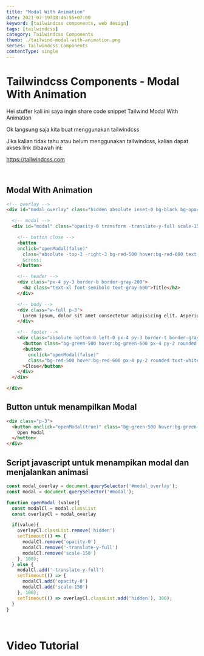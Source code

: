 ```yaml
---
title: "Modal With Animation"
date: 2021-07-19T18:46:55+07:00
keyword: [tailwindcss components, web design]
tags: [tailwindcss]
category: Tailwindcss Components
thumb: ./tailwind-modal-with-animation.png
series: Tailwindcss Components
contentType: single
---
```


# Tailwindcss Components - Modal With Animation

Hei stuffer kali ini saya ingin share code snippet Tailwind Modal With Animation

Ok langsung saja kita buat menggunakan tailwindcss

Jika kalian tidak tahu atau belum menggunakan tailwindcss, kalian dapat akses link dibawah ini:

https://tailwindcss.com

&nbsp;

## Modal With Animation
```html
<!-- overlay -->
<div id="modal_overlay" class="hidden absolute inset-0 bg-black bg-opacity-30 h-screen w-full flex justify-center items-start md:items-center pt-10 md:pt-0">

  <!-- modal -->
  <div id="modal" class="opacity-0 transform -translate-y-full scale-150 relative w-10/12 md:w-1/2 h-1/2 md:h-3/4 bg-white rounded shadow-lg transition-opacity transition-transform duration-300">

    <!-- button close -->
    <button 
    onclick="openModal(false)"
      class="absolute -top-3 -right-3 bg-red-500 hover:bg-red-600 text-2xl w-10 h-10 rounded-full focus:outline-none text-white">
      &cross;
    </button>

    <!-- header -->
    <div class="px-4 py-3 border-b border-gray-200">
      <h2 class="text-xl font-semibold text-gray-600">Title</h2>
    </div>

    <!-- body -->
    <div class="w-full p-3">
      Lorem ipsum, dolor sit amet consectetur adipisicing elit. Asperiores, quis tempora! Similique, explicabo quaerat maxime corrupti tenetur blanditiis voluptas molestias totam? Quaerat laboriosam suscipit repellat aliquam blanditiis eum quos nihil.
    </div>

    <!-- footer -->
    <div class="absolute bottom-0 left-0 px-4 py-3 border-t border-gray-200 w-full flex justify-end items-center gap-3">
      <button class="bg-green-500 hover:bg-green-600 px-4 py-2 rounded text-white focus:outline-none">Save</button>
      <button 
        onclick="openModal(false)"
        class="bg-red-500 hover:bg-red-600 px-4 py-2 rounded text-white focus:outline-none"
      >Close</button>
    </div>
  </div>

</div>
```

## Button untuk menampilkan Modal
```html
<div class="p-3">
  <button onclick="openModal(true)" class="bg-green-500 hover:bg-green-600 px-4 py-2 rounded text-white focus:outline-none">
    Open Modal
  </button>
</div>
```

## Script javascript untuk menampikan modal dan menjalankan animasi
```javascript
const modal_overlay = document.querySelector('#modal_overlay');
const modal = document.querySelector('#modal');

function openModal (value){
  const modalCl = modal.classList
  const overlayCl = modal_overlay

  if(value){
    overlayCl.classList.remove('hidden')
    setTimeout(() => {
      modalCl.remove('opacity-0')
      modalCl.remove('-translate-y-full')
      modalCl.remove('scale-150')
    }, 100);
  } else {
    modalCl.add('-translate-y-full')
    setTimeout(() => {
      modalCl.add('opacity-0')
      modalCl.add('scale-150')
    }, 100);
    setTimeout(() => overlayCl.classList.add('hidden'), 300);
  }
}
```


&nbsp;

# Video Tutorial